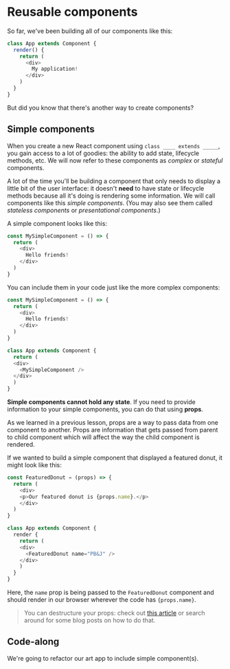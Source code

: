 <!-- Student takeaway: -->
<!--Student will be able to:
- Differentiate between simple and complex components (e.g state + lifecycle methods)
- Understand that props help change how a simple component looks
 -->

# Reusable components

So far, we've been building all of our components like this:

```javascript
class App extends Component {
  render() {
    return (
      <div>
        My application!
      </div>
    )
  }
}
```

But did you know that there's another way to create components? 

## Simple components
When you create a new React component using `class ____ extends _____`, you gain access to a lot of goodies: the ability to add state, lifecycle methods, etc. We will now refer to these components as _complex_ or _stateful_ components.

A lot of the time you'll be building a component that only needs to display a little bit of the user interface: it doesn't **need** to have state or lifecycle methods because all it's doing is rendering some information. We will call components like this _simple components_. (You may also see them called _stateless components_ or _presentational components_.) 

A simple component looks like this:

```javascript
const MySimpleComponent = () => {
  return (
    <div>
      Hello friends!
    </div>
  )
} 
```

You can include them in your code just like the more complex components:

```javascript
const MySimpleComponent = () => {
  return (
    <div>
      Hello friends!
    </div>
  )
} 

class App extends Component {
  return (
  <div>
    <MySimpleComponent />
  </div>
  )
}
```

**Simple components cannot hold any state**. If you need to provide information to your simple components, you can do that using **props**. 

As we learned in a previous lesson, props are a way to pass data from one component to another. Props are information that gets passed from parent to child component which will affect the way the child component is rendered.

If we wanted to build a simple component that displayed a featured donut, it might look like this:

```javascript
const FeaturedDonut = (props) => {
  return (
    <div>
    <p>Our featured donut is {props.name}.</p>
    </div>
  )
}

class App extends Component {
  render {
    return (
    <div>
      <FeaturedDonut name="PB&J" />
    </div>
    )
  }
}
```
Here, the `name` prop is being passed to the `FeaturedDonut` component and should render in our browser wherever the code has `{props.name}`.

> You can destructure your props: check out [this article](https://medium.freecodecamp.org/the-basics-of-destructuring-props-in-react-a196696f5477) or search around for some blog posts on how to do that.

## Code-along
We're going to refactor our art app to include simple component(s).

<!-- Check the Trello card for a link to this code-along -->
<!-- finished code-along: https://hychalknotes.s3.amazonaws.com/dutch-art-react.zip -->